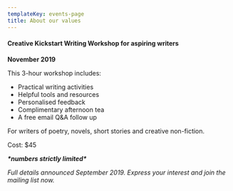 ```yaml
---
templateKey: events-page
title: About our values
---
```

#### Creative Kickstart Writing Workshop for aspiring writers
**November 2019**

This 3-hour workshop includes:
- Practical writing activities
- Helpful tools and resources
- Personalised feedback
- Complimentary afternoon tea
- A free email Q&A follow up

For writers of poetry, novels, short stories and creative non-fiction.

Cost: $45

**_\*numbers strictly limited\*_**

_Full details announced September 2019. Express your interest and join the mailing list now._